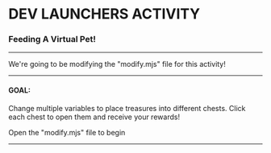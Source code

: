 # DEV LAUNCHERS ACTIVITY

### Feeding A Virtual Pet!

---

We're going to be modifying the "modify.mjs" file for this activity!

---

#### GOAL:

Change multiple variables to place treasures into different chests. Click each chest to open them and receive your rewards!

Open the "modify.mjs" file to begin

---
